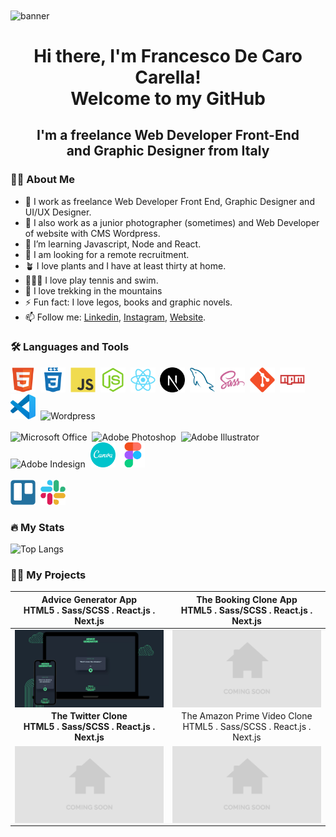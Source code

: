 <img src="https://francescodecarocarella.it./public/img/fdcc-at-work.jpg" alt="banner" align="center"/>

<h1 align="center">Hi there, I'm Francesco De Caro Carella!<br>Welcome to my GitHub</h1>

<h2 align="center">I'm a freelance Web Developer Front-End<br>and Graphic Designer from Italy</h2>

### 🧑‍🦰 About Me

- 🔭 I work as freelance Web Developer Front End, Graphic Designer and UI/UX Designer.
- 📸 I also work as a junior photographer (sometimes) and Web Developer of website with CMS Wordpress.
- 🌱 I’m learning Javascript, Node and React.
- 💼 I am looking for a remote recruitment.
- 🪴 I love plants and I have at least thirty at home.
- 🏊🏻‍♀️ I love play tennis and swim.
- 🥾 I love trekking in the mountains
- ⚡ Fun fact: I love legos, books and graphic novels.
- 📫 Follow me: <a href="https://it.linkedin.com/in/francescodecarocarella" target="blank">Linkedin</a>, <a href="https://www.instagram.com/fdcc_webdev/" target="blank">Instagram</a>, <a href="https://www.https://francescodecarocarella.it/" target="blank">Website</a>.


### 🛠 Languages and Tools

<img src="https://github.com/devicons/devicon/blob/master/icons/html5/html5-original.svg" title="HTML5" alt="HTML" width="40" height="40"/>&nbsp;
<img src="https://github.com/devicons/devicon/blob/master/icons/css3/css3-plain-wordmark.svg"  title="CSS3" alt="CSS" width="40" height="40"/>&nbsp;
<img src="https://github.com/devicons/devicon/blob/master/icons/javascript/javascript-original.svg" title="JavaScript" alt="JavaScript" width="40" height="40"/>&nbsp;
<img src="https://github.com/devicons/devicon/blob/master/icons/nodejs/nodejs-original.svg" title="NodeJS" alt="NodeJS" width="40" height="40"/>&nbsp;
<img src="https://github.com/devicons/devicon/blob/master/icons/react/react-original.svg" title="ReactJS" alt="ReactJS" width="40" height="40"/>&nbsp;
<img src="https://github.com/devicons/devicon/blob/master/icons/nextjs/nextjs-original.svg" title="NextJS" alt="NextJS" width="40" height="40"/>&nbsp;
<img src="https://github.com/devicons/devicon/blob/master/icons/mysql/mysql-plain.svg" title="MySQL"  alt="MySQL" width="40" height="40"/>&nbsp;
<img src="https://github.com/devicons/devicon/blob/master/icons/sass/sass-original.svg" title="Sass"  alt="Sass" width="40" height="40"/>&nbsp;
<img src="https://github.com/devicons/devicon/blob/master/icons/git/git-original.svg" title="Git"  alt="Git" width="40" height="40"/>&nbsp;
<img src="https://github.com/devicons/devicon/blob/master/icons/npm/npm-original-wordmark.svg" title="Npm"  alt="Npm" width="40" height="40"/>&nbsp;
<img src="https://github.com/devicons/devicon/blob/master/icons/vscode/vscode-original.svg" title="Vs Code"  alt="Vs Code" width="40" height="40"/>&nbsp;
<img src="https://cdn.worldvectorlogo.com/logos/wordpress-blue.svg" title="Wordpress"  alt="Wordpress" width="40" height="40"/>&nbsp;
<br>
<br>
<img src="https://cdn.worldvectorlogo.com/logos/office-1.svg" title="Microsoft Office"  alt="Microsoft Office" width="40" height="40"/>&nbsp;
<img src="https://cdn.worldvectorlogo.com/logos/adobe-photoshop-2.svg" title="Adobe Photoshop"  alt="Adobe Photoshop" width="40" height="40"/>&nbsp;
<img src="https://cdn.worldvectorlogo.com/logos/adobe-illustrator-cc-icon.svg" title="Adobe Illustrator"  alt="Adobe Illustrator" width="40" height="40"/>&nbsp;
<img src="https://cdn.worldvectorlogo.com/logos/adobe-indesign-cc-icon.svg" title="Adobe Indesign"  alt="Adobe Indesign" width="40" height="40"/>&nbsp;
<img src="https://github.com/devicons/devicon/blob/master/icons/canva/canva-original.svg" title="Canva"  alt="Canva" width="40" height="40"/>&nbsp;
<img src="https://github.com/devicons/devicon/blob/master/icons/figma/figma-original.svg" title="Figma"  alt="Figma" width="40" height="40"/>&nbsp;
<br>
<br>
<img src="https://github.com/devicons/devicon/blob/master/icons/trello/trello-plain.svg" title="Trello"  alt="Trello" width="40" height="40"/>&nbsp;
<img src="https://github.com/devicons/devicon/blob/master/icons/slack/slack-original.svg" title="Slack"  alt="Slack" width="40" height="40"/>&nbsp;


### 🔥 My Stats

![Top Langs](https://github-readme-stats.vercel.app/api/top-langs/?username=FrancescoDeCaroCarella&layout=compact&show_icons=true&theme=vision-friendly-dark)


### 👨‍💻 My Projects

| Advice Generator App <br>  HTML5 . Sass/SCSS . React.js . Next.js   | The Booking Clone App <br>  HTML5 . Sass/SCSS . React.js . Next.js |
| :---:  | :---:  |
| <a href="https://github.com/FrancescoDeCaroCarella/Advice-Generator-App" target="blank"><img src="https://github.com/FrancescoDeCaroCarella/Advice-Generator-App/blob/main/public/Fdcc-Advice-Generator-App.png" alt="banner" align="center"/></a>  | <img src="https://raw.githubusercontent.com/FrancescoDeCaroCarella/Advice-Generator-App/main/public/Fdcc-Placeholder.png" alt="banner" align="center"/>  |
| **The Twitter Clone <br>  HTML5 . Sass/SCSS . React.js . Next.js**   | The Amazon Prime Video Clone <br>  HTML5 . Sass/SCSS . React.js . Next.js |
| <img src="https://raw.githubusercontent.com/FrancescoDeCaroCarella/Advice-Generator-App/main/public/Fdcc-Placeholder.png" alt="banner" align="center"/>  | <img src="https://raw.githubusercontent.com/FrancescoDeCaroCarella/Advice-Generator-App/main/public/Fdcc-Placeholder.png" alt="banner" align="center"/>  |

